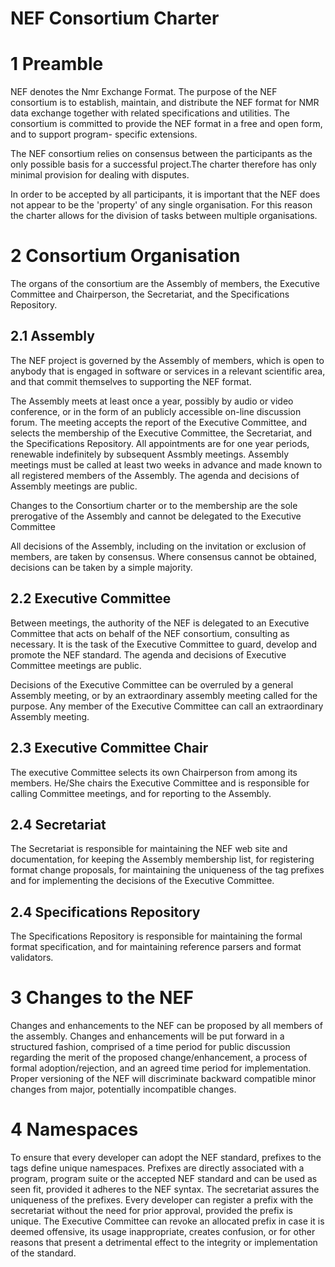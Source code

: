 NEF Consortium Charter
======================

# 1 Preamble
NEF denotes the Nmr Exchange Format. The purpose of the NEF consortium is to
establish, maintain, and distribute the NEF format for NMR data exchange
together with related specifications and utilities. The consortium is committed
to provide the NEF format in a free and open form, and to support program-
specific extensions.

The NEF consortium relies on consensus between the participants as the only
possible basis for a successful project.The charter therefore has only minimal
provision for dealing with disputes.

In order to be accepted by all participants, it is important that the NEF does
not appear to be the 'property' of any single organisation. For this reason the
charter allows for the division of tasks between multiple organisations.


# 2 Consortium Organisation
The organs of the consortium are the Assembly of members, the Executive Committee
and Chairperson, the Secretariat, and the Specifications Repository.

## 2.1 Assembly
The NEF project is governed by the Assembly of members, which is open to anybody
that is engaged in software or services in a relevant scientific area, and
that commit themselves to supporting the NEF format.

The Assembly meets at least once a year, possibly by audio or video conference, or in the
form of an publicly accessible on-line discussion forum.
The meeting accepts the report of the Executive Committee, and selects the
membership of the Executive Committee, the Secretariat, and the
Specifications Repository. All appointments are for one year periods,
renewable indefinitely by subsequent Assmbly meetings. Assembly meetings must be
called at least two weeks in advance and made known to all registered members of
the Assembly.
The agenda and decisions of Assembly meetings are public.

Changes to the Consortium charter or to the membership are the sole prerogative
of the Assembly and cannot be delegated to the Executive Committee

All decisions of the Assembly, including on the invitation or exclusion of
members, are taken by consensus. Where consensus cannot be obtained, decisions
can be taken by a simple majority.

## 2.2 Executive Committee
Between meetings, the authority of the NEF is delegated to an Executive
Committee that acts on  behalf of the NEF consortium, consulting as necessary.
It is the task of the Executive Committee to guard, develop and promote the NEF
standard. The agenda and decisions of Executive Committee meetings are public.

Decisions of the Executive Committee can be overruled by a general
Assembly meeting, or by an extraordinary assembly meeting called for the
purpose. Any member of the Executive Committee can call an extraordinary
Assembly meeting.

## 2.3 Executive Committee Chair
The executive Committee selects its own Chairperson from among its members.
He/She chairs the Executive Committee and is responsible for calling Committee
meetings, and for reporting to the Assembly.

## 2.4 Secretariat
The Secretariat is responsible for maintaining the NEF web site and
documentation, for keeping the Assembly membership list, for registering format
change proposals, for maintaining the uniqueness of the tag prefixes
and for implementing the decisions of the Executive Committee.

## 2.4 Specifications Repository
The Specifications Repository is responsible for maintaining the formal format
specification, and for maintaining reference parsers and format validators.


# 3 Changes to the NEF
Changes and enhancements to the NEF can be proposed by all members of the
assembly. Changes and enhancements will be put forward in a structured fashion,
comprised of a time period for public discussion regarding the merit of the
proposed change/enhancement, a process of formal adoption/rejection, and an
agreed time period for implementation. Proper versioning of the NEF will
discriminate backward compatible minor changes from major, potentially
incompatible changes.


# 4 Namespaces
To ensure that every developer can adopt the NEF standard, prefixes to the tags
define unique namespaces. Prefixes are directly associated with a program,
program suite or the accepted NEF standard and can be used as seen fit,
provided it adheres to the NEF syntax. The secretariat assures the uniqueness
of the prefixes. Every developer can register a prefix with the secretariat
without the need for prior approval, provided the prefix is unique. The
Executive Committee can revoke an allocated prefix in case it is deemed
offensive, its usage inappropriate, creates confusion, or for other reasons
that present a detrimental effect to the integrity or implementation of the
standard.
